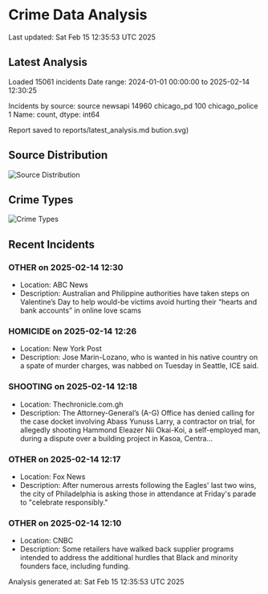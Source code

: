 # Crime Data Analysis
Last updated: Sat Feb 15 12:35:53 UTC 2025

## Latest Analysis

Loaded 15061 incidents
Date range: 2024-01-01 00:00:00 to 2025-02-14 12:30:25

Incidents by source:
source
newsapi           14960
chicago_pd          100
chicago_police        1
Name: count, dtype: int64

Report saved to reports/latest_analysis.md
bution.svg)

## Source Distribution
![Source Distribution](images/source_distribution.svg)

## Crime Types
![Crime Types](images/crime_types.svg)

## Recent Incidents

### OTHER on 2025-02-14 12:30
- Location: ABC News
- Description: Australian and Philippine authorities have taken steps on Valentine’s Day to help would-be victims avoid hurting their “hearts and bank accounts” in online love scams


### HOMICIDE on 2025-02-14 12:26
- Location: New York Post
- Description: Jose Marin-Lozano, who is wanted in his native country on a spate of murder charges, was nabbed on Tuesday in Seattle, ICE said.


### SHOOTING on 2025-02-14 12:18
- Location: Thechronicle.com.gh
- Description: The Attorney-General’s (A-G) Office has denied calling for the case docket involving Abass Yunuss Larry, a contractor on trial, for allegedly shooting Hammond Eleazer Nii Okai-Koi, a self-employed man, during a dispute over a building project in Kasoa, Centra…


### OTHER on 2025-02-14 12:17
- Location: Fox News
- Description: After numerous arrests following the Eagles' last two wins, the city of Philadelphia is asking those in attendance at Friday's parade to "celebrate responsibly."


### OTHER on 2025-02-14 12:10
- Location: CNBC
- Description: Some retailers have walked back supplier programs intended to address the additional hurdles that Black and minority founders face, including funding.

Analysis generated at: Sat Feb 15 12:35:53 UTC 2025
